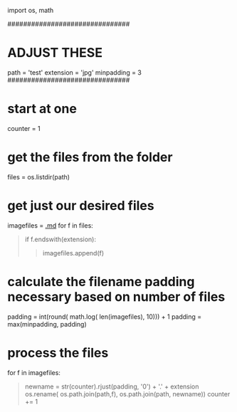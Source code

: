 import os, math

###############################
# ADJUST THESE
path = 'test'
extension = 'jpg'
minpadding = 3
###############################

# start at one
counter = 1

# get the files from the folder
files = os.listdir(path)

# get just our desired files
imagefiles = [.md](.md)
for f in files:
> if f.endswith(extension):
> > imagefiles.append(f)

# calculate the filename padding necessary based on number of files
padding = int(round( math.log( len(imagefiles), 10))) + 1
padding = max(minpadding, padding)


# process the files
for f in imagefiles:

> newname = str(counter).rjust(padding, '0') + '.' + extension
> os.rename( os.path.join(path,f), os.path.join(path, newname))
> counter += 1